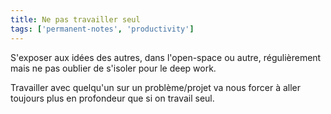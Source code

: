 ```yaml
---
title: Ne pas travailler seul
tags: ['permanent-notes', 'productivity']
---
```


S'exposer aux idées des autres, dans l'open-space ou autre, régulièrement mais ne pas oublier de s'isoler pour le deep work. 

Travailler avec quelqu'un sur un problème/projet va nous forcer à aller toujours plus en profondeur que si on travail seul. 